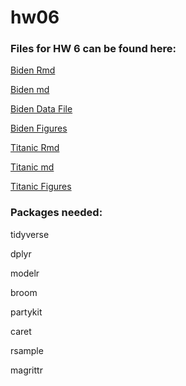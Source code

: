 # hw06

### Files for HW 6 can be found here:

[Biden Rmd](https://github.com/abbygirlrose/hw06/blob/master/hw6_biden.Rmd)

[Biden md](https://github.com/abbygirlrose/hw06/blob/master/hw6_biden.md)

[Biden Data File](https://github.com/abbygirlrose/hw06/blob/master/data/biden.csv)

[Biden Figures](https://github.com/abbygirlrose/hw06/tree/master/hw6_biden_files/figure-markdown_github)

[Titanic Rmd](https://github.com/abbygirlrose/hw06/blob/master/hw6_titanic.Rmd)

[Titanic md](https://github.com/abbygirlrose/hw06/blob/master/hw6_titanic.md)

[Titanic Figures](https://github.com/abbygirlrose/hw06/tree/master/hw6_titanic_files/figure-markdown_github)


### Packages needed:
tidyverse

dplyr

modelr

broom

partykit

caret

rsample

magrittr



